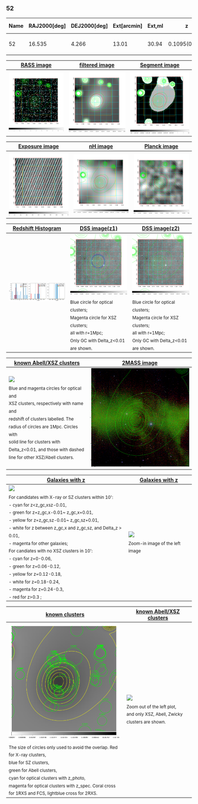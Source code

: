 <div STYLE="page-break-after: always;"></div>

### 52

|Name|RAJ2000[deg]|DEJ2000[deg] |Ext[arcmin]| Ext,ml | z | z_src| C|GC(XSZ,Delta_z<0.01)| GC(OPT,Delta_z<0.01)|GC| R_sig[arcmin] | R500[arcmin] | R500[Mpc]| CRsig[c/s] | CR500[c/s] |L500[1E44 erg/s]|F500[1E-12 erg/s/cm^2]| M500[1E14 Msun]|Tx[keV]|Cnt_sig|Beta|Rc[arcmin]|Comment|Alias|
|---|---|---|---|---|---|------|---|--------|---------|----------|---|---|---|---|---|---|---|---|---|---|---|---|---|---|
|52| 16.535| 4.266| 13.01| 30.94| 0.1095(0.005)| z1, z_opt| S| -| N, RM| C, N, W| 9.775| 6.140| 0.736| 0.071(0.030)| 0.066(0.028)| 0.377(0.187)| 1.225(0.607)| 1.26(0.32)| 2.55(0.40)| 33.3| 0.713(-0.151+0.184)| 5.542(-1.522+1.556)| -| t506|

|[RASS image](../image/52/52_img.pdf)|[filtered image](../image/52/52_fil.pdf)|[Segment image](../image/52/52_seg.pdf)|
|-------------------|--------------------|-------------------|
| <img src="../image/52/52_img.png" width="300">  | <img src="../image/52/52_fil.png" width="300">   | <img src="../image/52/52_seg.png" width="300">  |

|[Exposure image](../image/52/52_mex.pdf)| [nH image](../image/52/52_nh.pdf)| [Planck image](../image/52/52_p.pdf)|
|-------------------|--------------------|-------------------|
|<img src="../image/52/52_mex.png" width="300">   | <img src="../image/52/52_nh.png" width="300">    | <img src="../image/52/52_p.png" width="300"> |

|[Redshift Histogram](../image/52/52_zg.pdf) | [DSS image(z1)](../image/52/52_dss_z1.pdf)      |  [DSS image(z2)](../image/52/52_dss_z2.pdf)    |
|-------------------|--------------------|-------------------|
|<img src="../image/52/52_zg.png" width="300"> |<img src="../image/52/52_dss_z1.png" width="300"> <sub><br>Blue circle for optical clusters; <br>Magenta circle for XSZ clusters; <br>all with r=1Mpc; <br>Only GC with Delta_z<0.01 are shown. </sub>| <img src="../image/52/52_dss_z2.png" width="300"><sub><br>Blue circle for optical clusters; <br>Magenta circle for XSZ clusters; <br>all with r=1Mpc; <br>Only GC with Delta_z<0.01 are shown. </sub> |

|[known Abell/XSZ clusters](../image/52/52_m.pdf) | [2MASS image](../image/52/52_2mass.pdf)      |
|-------------------|-------------------|
|<img src=../image/52/52_m.png width="300"> <br><sub>Blue and magenta circles for optical and <br>XSZ clusters, respectively with name and <br>redshift of clusters labelled. The <br>radius of circles are 1Mpc. Circles with <br>solid line for clusters with <br>Delta_z<0.01, and those with dashed <br>line for other XSZ/Abell clusters.        </sub>|<img src="../image/52/52_2mass.png" width="300">  |

|[Galaxies with z](../image/52/52_opt_ned.pdf) |[Galaxies with z](../image/52/52_opt_ned_zoom.pdf) |
|-------------------|-------------------|
| <img src=../image/52/52_opt_ned.png width="300"> <br><sub> For candidates with X-ray or SZ clusters within 10': <br> - cyan for z<z_gc,xsz-0.01, <br> - green for z=z_gc,x-0.01~ z_gc,x+0.01, <br> - yellow for z=z_gc,sz-0.01~ z_gc,sz+0.01, <br> - white for z between z_gc,x and z_gc,sz, and Delta_z > 0.01, <br> - magenta for other galaxies; <br>For candiates with no XSZ clusters in 10': <br> - cyan for z=0-0.06, <br> - green for z=0.06-0.12, <br> - yellow for z=0.12-0.18, <br> - white for z=0.18-0.24, <br> - magenta for z=0.24-0.3, <br> - red for z>0.3 ;  </sub>|<img src=../image/52/52_opt_ned_zoom.png width="300">  <br><sub> Zoom-in image of the left image</sub>|

|[known clusters](../image/52/52_gc.pdf) |[known Abell/XSZ clusters](../image/52/52_gc_large.pdf) |
|-------------------|-------------------|
| <img src=../image/52/52_gc.png width="300"> <br><sub> The size of circles only used to avoid the overlap. Red for X-ray clusters, <br> blue for SZ clusters, <br> green for Abell clusters, <br> cyan for optical clusters with z_photo, <br> magenta for optical clusters with z_spec. Coral cross for 1RXS and FCS, lightblue cross for 2RXS. </sub>|<img src=../image/52/52_gc_large.png width="300"> <br><sub> Zoom out of the left plot, <br> and only XSZ, Abell, Zwicky clusters are shown. </sub> |



